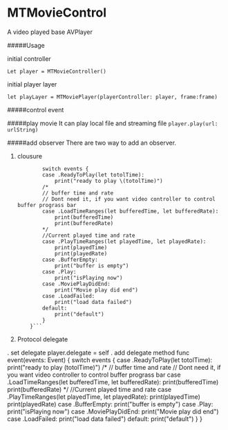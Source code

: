 # MTMovieControl

A video played base AVPlayer

#####Usage

initial controller 

```Let player = MTMovieController()```

initial player layer

```let playLayer = MTMoviePlayer(playerController: player, frame:frame)```

#####control event

#####play movie
It can play local file and streaming file
```player.play(url: urlString)```

#####add observer
There are two way to add an observer. 
1. clousure
    ``` self.player.eventHandle {[unowned self] (events) -> Void in
            switch events {
            case .ReadyToPlay(let totolTime):
                print("ready to play \(totolTime)")
            /*
            // buffer time and rate 
            // Dont need it, if you want video controller to control buffer prograss bar
            case .LoadTimeRanges(let bufferedTime, let bufferedRate):
                print(bufferedTime)
                print(bufferedRate)
            */
            //Current played time and rate 
            case .PlayTimeRanges(let playedTime, let playedRate):
                print(playedTime)
                print(playedRate)
            case .BufferEmpty:
                print("buffer is empty")
            case .Play:
                print("isPlaying now")
            case .MoviePlayDidEnd:
                print("Movie play did end")
            case .LoadFailed:
                print("load data failed")
            default:
                print("default")
            }
        }```
2. Protocol delegate 

. set delegate
    player.delegate = self
. add delegate method
    func event(events: Event) {
        switch events {
            case .ReadyToPlay(let totolTime):
                print("ready to play \(totolTime)")
            /*
            // buffer time and rate 
            // Dont need it, if you want video controller to control buffer prograss bar
            case .LoadTimeRanges(let bufferedTime, let bufferedRate):
                print(bufferedTime)
                print(bufferedRate)
            */
            //Current played time and rate 
            case .PlayTimeRanges(let playedTime, let playedRate):
                print(playedTime)
                print(playedRate)
            case .BufferEmpty:
                print("buffer is empty")
            case .Play:
                print("isPlaying now")
            case .MoviePlayDidEnd:
                print("Movie play did end")
            case .LoadFailed:
                print("load data failed")
            default:
                print("default")
            }
    }

